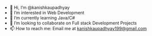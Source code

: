 - 👋 Hi, I’m @kanishkaupadhyay
- 👀 I’m interested in Web Development
- 🌱 I’m currently learning Java/C# 
- 💞️ I’m looking to collaborate on Full stack Development Projects
- 📫 How to reach me: Email me at kanishkaupadhyay199@gmail.com

<!---
kanishkaupadhyay/kanishkaupadhyay is a ✨ special ✨ repository because its `README.md` (this file) appears on your GitHub profile.
You can click the Preview link to take a look at your changes.
--->
